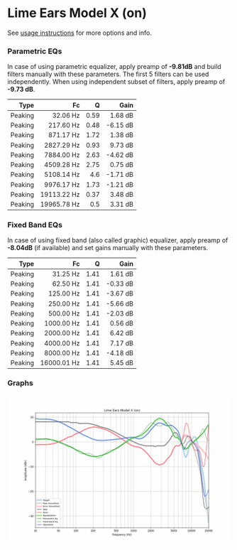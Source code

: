 # Lime Ears Model X (on)
See [usage instructions](https://github.com/jaakkopasanen/AutoEq#usage) for more options and info.

### Parametric EQs
In case of using parametric equalizer, apply preamp of **-9.81dB** and build filters manually
with these parameters. The first 5 filters can be used independently.
When using independent subset of filters, apply preamp of **-9.73 dB**.

| Type    | Fc          |    Q | Gain     |
|--------:|------------:|-----:|---------:|
| Peaking | 32.06 Hz    | 0.59 | 1.68 dB  |
| Peaking | 217.60 Hz   | 0.48 | -6.15 dB |
| Peaking | 871.17 Hz   | 1.72 | 1.38 dB  |
| Peaking | 2827.29 Hz  | 0.93 | 9.73 dB  |
| Peaking | 7884.00 Hz  | 2.63 | -4.62 dB |
| Peaking | 4509.28 Hz  | 2.75 | 0.75 dB  |
| Peaking | 5108.14 Hz  | 4.6  | -1.71 dB |
| Peaking | 9976.17 Hz  | 1.73 | -1.21 dB |
| Peaking | 19113.22 Hz | 0.37 | 3.48 dB  |
| Peaking | 19965.78 Hz | 0.5  | 3.31 dB  |

### Fixed Band EQs
In case of using fixed band (also called graphic) equalizer, apply preamp of **-8.04dB**
(if available) and set gains manually with these parameters.

| Type    | Fc          |    Q | Gain     |
|--------:|------------:|-----:|---------:|
| Peaking | 31.25 Hz    | 1.41 | 1.61 dB  |
| Peaking | 62.50 Hz    | 1.41 | -0.33 dB |
| Peaking | 125.00 Hz   | 1.41 | -3.67 dB |
| Peaking | 250.00 Hz   | 1.41 | -5.66 dB |
| Peaking | 500.00 Hz   | 1.41 | -2.03 dB |
| Peaking | 1000.00 Hz  | 1.41 | 0.56 dB  |
| Peaking | 2000.00 Hz  | 1.41 | 6.42 dB  |
| Peaking | 4000.00 Hz  | 1.41 | 7.17 dB  |
| Peaking | 8000.00 Hz  | 1.41 | -4.18 dB |
| Peaking | 16000.01 Hz | 1.41 | 5.45 dB  |

### Graphs
![](./Lime%20Ears%20Model%20X%20(on).png)